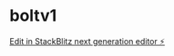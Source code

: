 # boltv1

[Edit in StackBlitz next generation editor ⚡️](https://stackblitz.com/~/github.com/VikshithB/boltv1)